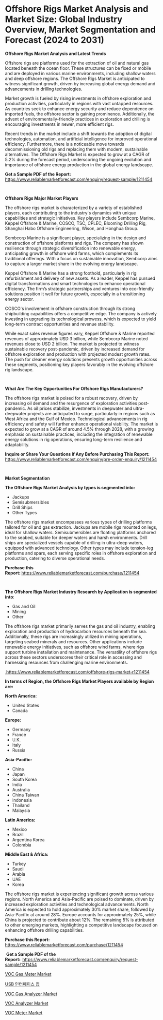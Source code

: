 <p><h1>Offshore Rigs Market Analysis and Market Size: Global Industry Overview, Market Segmentation and Forecast (2024 to 2031)</h1></p><p><strong>Offshore Rigs Market Analysis and Latest Trends</strong></p>
<p><p>Offshore rigs are platforms used for the extraction of oil and natural gas located beneath the ocean floor. These structures can be fixed or mobile and are deployed in various marine environments, including shallow waters and deep offshore regions. The Offshore Rigs Market is anticipated to witness significant growth, driven by increasing global energy demand and advancements in drilling technologies.</p><p>Market growth is fueled by rising investments in offshore exploration and production activities, particularly in regions with vast untapped resources. As countries seek to enhance energy security and reduce dependence on imported fuels, the offshore sector is gaining prominence. Additionally, the advent of environmentally-friendly practices in exploration and drilling is encouraging investments in newer, more efficient rigs.</p><p>Recent trends in the market include a shift towards the adoption of digital technologies, automation, and artificial intelligence for improved operational efficiency. Furthermore, there is a noticeable move towards decommissioning old rigs and replacing them with modern, sustainable alternatives. The Offshore Rigs Market is expected to grow at a CAGR of 5.2% during the forecast period, underscoring the ongoing evolution and importance of offshore energy production in the global energy landscape.</p></p>
<p><strong>Get a Sample PDF of the Report:&nbsp;</strong> <a href="https://www.reliablemarketforecast.com/enquiry/request-sample/1211454?utm_campaign=1080&utm_medium=2&utm_source=Github&utm_content=ia&utm_term=17122024&utm_id=offshore-rigs">https://www.reliablemarketforecast.com/enquiry/request-sample/1211454</a></p>
<p>&nbsp;</p>
<p><strong>Offshore Rigs Major Market Players</strong></p>
<p><p>The offshore rigs market is characterized by a variety of established players, each contributing to the industry's dynamics with unique capabilities and strategic initiatives. Key players include Sembcorp Marine, Keppel Offshore & Marine, COSCO, TSC, CPLEC, Blooming Drilling Rig, Shanghai Habo Offshore Engineering, Wison, and Honghua Group.</p><p>Sembcorp Marine is a significant player, specializing in the design and construction of offshore platforms and rigs. The company has shown resilience through strategic diversification into renewable energy, anticipating growth in offshore wind farms, which complements its traditional offerings. With a focus on sustainable innovation, Sembcorp aims to capture a larger market share in the evolving energy landscape.</p><p>Keppel Offshore & Marine has a strong foothold, particularly in rig refurbishment and delivery of new assets. As a leader, Keppel has pursued digital transformations and smart technologies to enhance operational efficiency. The firm’s strategic partnerships and ventures into eco-friendly solutions position it well for future growth, especially in a transitioning energy sector.</p><p>COSCO's involvement in offshore construction through its strong shipbuilding capabilities offers a competitive edge. The company is actively investing in upgrading its technological prowess, which is expected to yield long-term contract opportunities and revenue stability.</p><p>While exact sales revenue figures vary, Keppel Offshore & Marine reported revenues of approximately USD 3 billion, while Sembcorp Marine noted revenues close to USD 2 billion. The market is projected to witness sustainable recovery post-pandemic, driven by increased demand for offshore exploration and production with projected modest growth rates. The push for cleaner energy solutions presents growth opportunities across these segments, positioning key players favorably in the evolving offshore rig landscape.</p></p>
<p>&nbsp;</p>
<p><strong>What Are The Key Opportunities For Offshore Rigs Manufacturers?</strong></p>
<p><p>The offshore rigs market is poised for a robust recovery, driven by increasing oil demand and the resurgence of exploration activities post-pandemic. As oil prices stabilize, investments in deepwater and ultra-deepwater projects are anticipated to surge, particularly in regions such as West Africa and the Gulf of Mexico. Technological advancements in rig efficiency and safety will further enhance operational viability. The market is expected to grow at a CAGR of around 4.5% through 2028, with a growing emphasis on sustainable practices, including the integration of renewable energy solutions in rig operations, ensuring long-term resilience and adaptability.</p></p>
<p><strong>Inquire or Share Your Questions If Any Before Purchasing This Report:</strong> <a href="https://www.reliablemarketforecast.com/enquiry/pre-order-enquiry/1211454?utm_campaign=1080&utm_medium=2&utm_source=Github&utm_content=ia&utm_term=17122024&utm_id=offshore-rigs">https://www.reliablemarketforecast.com/enquiry/pre-order-enquiry/1211454</a></p>
<p>&nbsp;</p>
<p><strong>Market Segmentation</strong></p>
<p><strong>The Offshore Rigs Market Analysis by types is segmented into:</strong></p>
<p><ul><li>Jackups</li><li>Semisubmersibles</li><li>Drill Ships</li><li>Other Types</li></ul></p>
<p><p>The offshore rigs market encompasses various types of drilling platforms tailored for oil and gas extraction. Jackups are mobile rigs mounted on legs, ideal for shallow waters. Semisubmersibles are floating platforms anchored to the seabed, suitable for deeper waters and harsh environments. Drill ships are specialized vessels capable of drilling in ultra-deep waters, equipped with advanced technology. Other types may include tension-leg platforms and spars, each serving specific roles in offshore exploration and production, catering to diverse operational needs.</p></p>
<p><strong>Purchase this Report:&nbsp;</strong><a href="https://www.reliablemarketforecast.com/purchase/1211454?utm_campaign=1080&utm_medium=2&utm_source=Github&utm_content=ia&utm_term=17122024&utm_id=offshore-rigs">https://www.reliablemarketforecast.com/purchase/1211454</a></p>
<p>&nbsp;</p>
<p><strong>The Offshore Rigs Market Industry Research by Application is segmented into:</strong></p>
<p><ul><li>Gas and Oil</li><li>Mining</li><li>Other</li></ul></p>
<p><p>The offshore rigs market primarily serves the gas and oil industry, enabling exploration and production of hydrocarbon resources beneath the sea. Additionally, these rigs are increasingly utilized in mining operations, targeting seabed minerals and resources. Other applications include renewable energy initiatives, such as offshore wind farms, where rigs support turbine installation and maintenance. The versatility of offshore rigs across these sectors underscores their critical role in accessing and harnessing resources from challenging marine environments.</p></p>
<p><a href="https://www.reliablemarketforecast.com/offshore-rigs-market-r1211454?utm_campaign=1080&utm_medium=2&utm_source=Github&utm_content=ia&utm_term=17122024&utm_id=offshore-rigs">&nbsp;https://www.reliablemarketforecast.com/offshore-rigs-market-r1211454</a></p>
<p><strong>In terms of Region, the Offshore Rigs Market Players available by Region are:</strong></p>
<p>
    <p> <strong> North America: </strong>
        <ul>
            <li>United States</li>
            <li>Canada</li>
        </ul>
        </p> 
    <p> <strong> Europe: </strong>
        <ul>
            <li>Germany</li>
            <li>France</li>
            <li>U.K.</li>
            <li>Italy</li>
            <li>Russia</li>
        </ul>
        </p> 
    <p> <strong> Asia-Pacific: </strong>
        <ul>
            <li>China</li>
            <li>Japan</li>
            <li>South Korea</li>
            <li>India</li>
            <li>Australia</li>
            <li>China Taiwan</li>
            <li>Indonesia</li>
            <li>Thailand</li>
            <li>Malaysia</li>
        </ul>
        </p> 
    <p> <strong> Latin America: </strong>
        <ul>
            <li>Mexico</li>
            <li>Brazil</li>
            <li>Argentina Korea</li>
            <li>Colombia</li>
        </ul>
        </p> 
    <p> <strong> Middle East & Africa: </strong>
        <ul>
            <li>Turkey</li>
            <li>Saudi</li>
            <li>Arabia</li>
            <li>UAE</li>
            <li>Korea</li>
        </ul>
    </p>
    </p>
<p><p>The offshore rigs market is experiencing significant growth across various regions. North America and Asia-Pacific are poised to dominate, driven by increased exploration activities and technological advancements. North America is expected to hold approximately 30% market share, followed by Asia-Pacific at around 28%. Europe accounts for approximately 25%, while China is projected to contribute about 12%. The remaining 5% is attributed to other emerging markets, highlighting a competitive landscape focused on enhancing offshore drilling capabilities.</p></p>
<p><strong>Purchase this Report: </strong><a href="https://www.reliablemarketforecast.com/purchase/1211454?utm_campaign=1080&utm_medium=2&utm_source=Github&utm_content=ia&utm_term=17122024&utm_id=offshore-rigs">https://www.reliablemarketforecast.com/purchase/1211454</a></p>
<p>&nbsp;<strong>Get a Sample PDF of the Report:&nbsp;&nbsp;</strong><a href="https://www.reliablemarketforecast.com/enquiry/request-sample/1211454?utm_campaign=1080&utm_medium=2&utm_source=Github&utm_content=ia&utm_term=17122024&utm_id=offshore-rigs">https://www.reliablemarketforecast.com/enquiry/request-sample/1211454</a></p>
<p><strong></strong></p>
<p><p><a href="https://www.linkedin.com/pulse/voc-gas-meter-market-forecast-global-trends-analysis-from-rmpwe?utm_campaign=1080&utm_medium=2&utm_source=Github&utm_content=ia&utm_term=17122024&utm_id=offshore-rigs">VOC Gas Meter Market</a></p><p><a href="https://github.com/sougarounis/Market-Research-Report-List-6/blob/main/860465928207.md?utm_campaign=1080&utm_medium=2&utm_source=Github&utm_content=ia&utm_term=17122024&utm_id=offshore-rigs">USB 인터페이스 칩</a></p><p><a href="https://www.linkedin.com/pulse/in-depth-analysis-size-voc-gas-analyzer-market-its-anticipated-bwxte?utm_campaign=1080&utm_medium=2&utm_source=Github&utm_content=ia&utm_term=17122024&utm_id=offshore-rigs">VOC Gas Analyzer Market</a></p><p><a href="https://www.linkedin.com/pulse/voc-analyzer-market-analysis-report-forecasts-trends-from-ngc6e?utm_campaign=1080&utm_medium=2&utm_source=Github&utm_content=ia&utm_term=17122024&utm_id=offshore-rigs">VOC Analyzer Market</a></p><p><a href="https://www.linkedin.com/pulse/insightful-voc-meter-market-report-2024-2031-development-vuhee?utm_campaign=1080&utm_medium=2&utm_source=Github&utm_content=ia&utm_term=17122024&utm_id=offshore-rigs">VOC Meter Market</a></p></p>